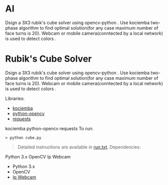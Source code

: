 # AI
Dsign a 3X3 rubik's cube solver using opencv-python . Use kociemba two-phase algorithm to find optimal solution(for any case maximum number of face turns is 20). Webcam or mobile camera(conntected by a local network) is used to detect colors .
# Rubik's Cube Solver 
Dsign a 3X3 rubik's cube solver using opencv-python .
Use kociemba two-phase algorithm to find optimal solution(for any case maximum number of face turns is 20).
Webcam or mobile camera(conntected by a local network) is used to detect colors .

Libraries:
* [kociemba](https://github.com/muodov/kociemba)
* [python-opencv](https://opencv-python-tutroals.readthedocs.io/en/latest/py_tutorials/py_tutorials.html)
* [requests](https://requests.readthedocs.io/en/master/)



kociemba
python-opencv
requests
To run:

```
> python cube.py

```

> Detailed instructions are available in [run.txt](run.txt). 
Dependencies:

Python 3.x
OpenCV
Ip Webcam
* Python 3.x
* OpenCV
* [Ip Webcam](https://play.google.com/store/apps/details?id=com.pas.webcam&hl=en_IN)
